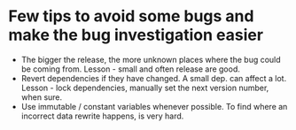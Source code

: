 
# Few tips to avoid some bugs and make the bug investigation easier 

* The bigger the release, the more unknown places where the bug could be coming from. Lesson - small and often release are good. 
* Revert dependencies if they have changed. A small dep. can affect a lot. Lesson - lock dependencies, manually set the next version number, when sure.
* Use immutable / constant variables whenever possible. To find where an incorrect data rewrite happens, is very hard.

